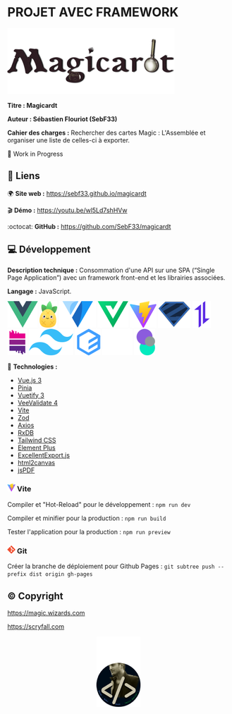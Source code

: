 # PROJET AVEC FRAMEWORK
![logo_magicardt](/.github/logo_magicardt.png)

**Titre : Magicardt**

**Auteur : Sébastien Flouriot (SebF33)**

**Cahier des charges :**
Rechercher des cartes Magic : L'Assemblée et organiser une liste de celles-ci à exporter.

:construction: Work in Progress


## :link: Liens
:earth_africa: **Site web :** https://sebf33.github.io/magicardt

:clapper: **Démo :** https://youtu.be/wl5Ld7shHVw

:octocat: **GitHub :** https://github.com/SebF33/magicardt


## :computer: Développement
**Description technique :** Consommation d'une API sur une SPA (“Single Page Application”) avec un framework front-end et les librairies associées.

**Langage :** JavaScript.

[![Vue.js](/.github/Vue.js.png)](https://vuejs.org) [![Pinia](/.github/Pinia.png)](https://pinia.vuejs.org) [![Vuetify](/.github/Vuetify.png)](https://vuetifyjs.com) [![VeeValidate](/.github/VeeValidate.png)](https://vee-validate.logaretm.com) [![Vite](/.github/Vite.png)](https://vitejs.dev) [![Zod](/.github/Zod.png)](https://github.com/colinhacks/zod) [![Axios](/.github/Axios.png)](https://axios-http.com) [![RxDB](/.github/RxDB.png)](https://rxdb.info) [![Tailwind CSS](/.github/Tailwind_CSS.png)](https://tailwindcss.com) [![Element](/.github/Element.png)](https://element-plus.org/en-US/) [![html2canvas](/.github/html2canvas.png)](https://html2canvas.hertzen.com) [![jsPDF](/.github/jsPDF.png)](https://parall.ax/products/jspdf)

:toolbox: **Technologies :**
- [Vue.js 3](https://vuejs.org/guide/introduction.html)
- [Pinia](https://pinia.vuejs.org/introduction.html)
- [Vuetify 3](https://next.vuetifyjs.com/en/getting-started/installation)
- [VeeValidate 4](https://vee-validate.logaretm.com/v4/guide/overview)
- [Vite](https://vitejs.dev/guide)
- [Zod](https://vee-validate.logaretm.com/v4/integrations/zod-schema-validation)
- [Axios](https://axios-http.com/docs/intro)
- [RxDB](https://rxdb.info/rx-storage-dexie.html)
- [Tailwind CSS](https://tailwindcss.com/docs/guides/vite)
- [Element Plus](https://element-plus.org/en-US/guide/installation.html)
- [ExcellentExport.js](https://github.com/jmaister/excellentexport)
- [html2canvas](https://html2canvas.hertzen.com/documentation)
- [jsPDF](https://rawgit.com/MrRio/jsPDF/master/docs/index.html)


### ![Vite_tiny](/.github/Vite_tiny.png) Vite
Compiler et "Hot-Reload" pour le développement :
`npm run dev`

Compiler et minifier pour la production :
`npm run build`

Tester l'application pour la production :
`npm run preview`


### ![Git_tiny](/.github/Git_tiny.png) Git
Créer la branche de déploiement pour Github Pages :
`git subtree push --prefix dist origin gh-pages`


## :copyright: Copyright
https://magic.wizards.com

https://scryfall.com


<p align="center">
  <img align="center" width="100" src="https://raw.githubusercontent.com/sebf33/sebf33/master/assets/avatar.png" />
</p>